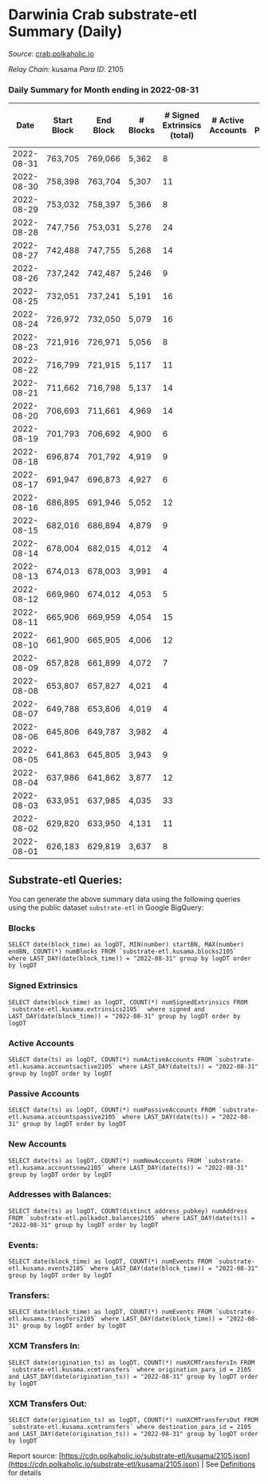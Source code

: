 # Darwinia Crab substrate-etl Summary (Daily)

_Source_: [crab.polkaholic.io](https://crab.polkaholic.io)

*Relay Chain*: kusama
*Para ID*: 2105



### Daily Summary for Month ending in 2022-08-31


| Date | Start Block | End Block | # Blocks | # Signed Extrinsics (total) | # Active Accounts | # Passive | # New | # Addresses with Balances | # Events | # Transfers | # XCM Transfers In | # XCM Transfers Out | Issues | 
| ---- | ----------- | --------- | -------- | --------------------------- | ----------------- | --------- | ----- | ------------------------- | -------- | ----------- | ------------------ | ------------------- | ------ |
| 2022-08-31 | 763,705 | 769,066 | 5,362 | 8 |  |  |  | 46 | 11,015 | 264 ($0.23) |   |   |  |
| 2022-08-30 | 758,398 | 763,704 | 5,307 | 11 |  |  |  |  | 11,047 | 391 ($0.38) | 1 ($0.50) | 1 ($0.09) |  |
| 2022-08-29 | 753,032 | 758,397 | 5,366 | 8 |  |  |  |  | 11,026 | 264 ($0.23) |   |   |  |
| 2022-08-28 | 747,756 | 753,031 | 5,276 | 24 |  |  |  |  | 11,233 | 580 ($4.45) |   | 7 ($4.01) |  |
| 2022-08-27 | 742,488 | 747,755 | 5,268 | 14 |  |  |  |  | 10,895 | 305 ($0.28) |   |   |  |
| 2022-08-26 | 737,242 | 742,487 | 5,246 | 9 |  |  |  | 44 | 10,859 | 325 ($0.33) | 2 ($0.10) | 1 ($0.09) |  |
| 2022-08-25 | 732,051 | 737,241 | 5,191 | 16 |  |  |  | 44 | 10,926 | 478 ($0.54) |   | 3 ($0.18) |  |
| 2022-08-24 | 726,972 | 732,050 | 5,079 | 16 |  |  |  | 44 | 10,682 | 459 ($0.31) |   | 2 ($0.04) |  |
| 2022-08-23 | 721,916 | 726,971 | 5,056 | 8 |  |  |  | 44 | 10,355 | 204 ($0.08) | 1 ($0.01) | 3  |  |
| 2022-08-22 | 716,799 | 721,915 | 5,117 | 11 |  |  |  | 44 | 10,667 | 389 ($0.40) | 1 ($0.01) | 2 ($0.10) |  |
| 2022-08-21 | 711,662 | 716,798 | 5,137 | 14 |  |  |  | 44 | 10,661 | 333 ($18.69) |   | 1 ($18.37) |  |
| 2022-08-20 | 706,693 | 711,661 | 4,969 | 14 |  |  |  | 43 | 10,338 | 348 ($26.72) |   | 1 ($26.43) |  |
| 2022-08-19 | 701,793 | 706,692 | 4,900 | 6 |  |  |  | 43 | 9,953 | 132 ($0.11) |   |   |  |
| 2022-08-18 | 696,874 | 701,792 | 4,919 | 9 |  |  |  | 43 | 10,010 | 128 ($0.08) | 1 ($0.01) | 1 ($0.005) |  |
| 2022-08-17 | 691,947 | 696,873 | 4,927 | 6 |  |  |  | 43 | 10,004 | 122 ($0.02) |   | 2 ($0.01) |  |
| 2022-08-16 | 686,895 | 691,946 | 5,052 | 12 |  |  |  | 43 | 10,423 | 266 ($0.22) | 1 ($0.01) | 2 ($0.02) |  |
| 2022-08-15 | 682,016 | 686,894 | 4,879 | 9 |  |  |  | 43 | 9,926 | 129 ($0.07) |   |   |  |
| 2022-08-14 | 678,004 | 682,015 | 4,012 | 4 |  |  |  | 43 | 8,038 |   |   |   |  |
| 2022-08-13 | 674,013 | 678,003 | 3,991 | 4 |  |  |  | 43 | 7,996 |   |   |   |  |
| 2022-08-12 | 669,960 | 674,012 | 4,053 | 5 |  |  |  | 43 | 8,193 | 61 ($0.03) | 1 ($0.02) | 1 ($0.02) |  |
| 2022-08-11 | 665,906 | 669,959 | 4,054 | 15 |  |  |  | 43 | 8,423 | 254 ($0.15) |   | 5 ($0.008) |  |
| 2022-08-10 | 661,900 | 665,905 | 4,006 | 12 |  |  |  | 43 | 8,344 | 264 ($0.32) | 2 ($0.02) | 5 ($0.06) |  |
| 2022-08-09 | 657,828 | 661,899 | 4,072 | 7 |  |  |  | 40 | 8,300 | 127 ($0.03) |   | 3 ($0.03) |  |
| 2022-08-08 | 653,807 | 657,827 | 4,021 | 4 |  |  |  | 40 | 8,056 |   |   |   |  |
| 2022-08-07 | 649,788 | 653,806 | 4,019 | 4 |  |  |  | 40 | 8,053 |   |   |   |  |
| 2022-08-06 | 645,806 | 649,787 | 3,982 | 4 |  |  |  | 40 | 7,978 |   |   |   |  |
| 2022-08-05 | 641,863 | 645,805 | 3,943 | 9 |  |  |  | 40 | 8,007 | 80 ($5.06) |   | 1 ($4.97) |  |
| 2022-08-04 | 637,986 | 641,862 | 3,877 | 12 |  |  |  | 39 | 8,049 | 238 ($11.09) | 2 ($10.96) | 2 ($10.96) |  |
| 2022-08-03 | 633,951 | 637,985 | 4,035 | 33 |  |  |  | 38 | 8,738 | 537 ($0.93) |   |   |  |
| 2022-08-02 | 629,820 | 633,950 | 4,131 | 11 |  |  |  | 38 | 8,575 | 265 ($0.25) |   |   |  |
| 2022-08-01 | 626,183 | 629,819 | 3,637 | 8 |  |  |  | 38 | 7,567 | 264 ($0.23) |   |   |  |

## Substrate-etl Queries:
You can generate the above summary data using the following queries using the public dataset `substrate-etl` in Google BigQuery:


### Blocks
```
SELECT date(block_time) as logDT, MIN(number) startBN, MAX(number) endBN, COUNT(*) numBlocks FROM `substrate-etl.kusama.blocks2105`  where LAST_DAY(date(block_time)) = "2022-08-31" group by logDT order by logDT
```


### Signed Extrinsics
```
SELECT date(block_time) as logDT, COUNT(*) numSignedExtrinsics FROM `substrate-etl.kusama.extrinsics2105`  where signed and LAST_DAY(date(block_time)) = "2022-08-31" group by logDT order by logDT
```


### Active Accounts
```
SELECT date(ts) as logDT, COUNT(*) numActiveAccounts FROM `substrate-etl.kusama.accountsactive2105` where LAST_DAY(date(ts)) = "2022-08-31" group by logDT order by logDT
```


### Passive Accounts
```
SELECT date(ts) as logDT, COUNT(*) numPassiveAccounts FROM `substrate-etl.kusama.accountspassive2105` where LAST_DAY(date(ts)) = "2022-08-31" group by logDT order by logDT
```


### New Accounts
```
SELECT date(ts) as logDT, COUNT(*) numNewAccounts FROM `substrate-etl.kusama.accountsnew2105` where LAST_DAY(date(ts)) = "2022-08-31" group by logDT order by logDT
```


### Addresses with Balances:
```
SELECT date(ts) as logDT, COUNT(distinct address_pubkey) numAddress FROM `substrate-etl.polkadot.balances2105` where LAST_DAY(date(ts)) = "2022-08-31" group by logDT order by logDT
```


### Events:
```
SELECT date(block_time) as logDT, COUNT(*) numEvents FROM `substrate-etl.kusama.events2105` where LAST_DAY(date(block_time)) = "2022-08-31" group by logDT order by logDT
```


### Transfers:
```
SELECT date(block_time) as logDT, COUNT(*) numEvents FROM `substrate-etl.kusama.transfers2105` where LAST_DAY(date(block_time)) = "2022-08-31" group by logDT order by logDT
```


### XCM Transfers In:
```
SELECT date(origination_ts) as logDT, COUNT(*) numXCMTransfersIn FROM `substrate-etl.kusama.xcmtransfers` where origination_para_id = 2105 and LAST_DAY(date(origination_ts)) = "2022-08-31" group by logDT order by logDT
```


### XCM Transfers Out:
```
SELECT date(origination_ts) as logDT, COUNT(*) numXCMTransfersOut FROM `substrate-etl.kusama.xcmtransfers` where destination_para_id = 2105 and LAST_DAY(date(origination_ts)) = "2022-08-31" group by logDT order by logDT
```



Report source: [https://cdn.polkaholic.io/substrate-etl/kusama/2105.json](https://cdn.polkaholic.io/substrate-etl/kusama/2105.json) | See [Definitions](/DEFINITIONS.md) for details
